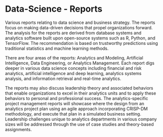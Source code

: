 # Data-Science - Reports

Various reports relating to data science and business strategy. The reports focus on making data-driven decisions that propel organizations forward. The analysis for the reports are derived from database systems and analytics software built upon open-source systems such as R, Python, and TensorFlow. The recommendation is based on trustworthy predictions using traditional statistics and machine learning methods.

There are four areas of the reports: Analytics and Modeling, Artificial Intelligence, Data Engineering, or Analytics Management. Each report digs deeper in various data science concepts including financial and risk analytics, artificial intelligence and deep learning, analytics systems analysis, and information retrieval and real-time analytics.

The reports may also discuss leadership theory and associated behaviors that enable organizations to excel in their analytics units and to apply these behaviors to personal and professional success. The analytics-specific project management reports will showcase where the design from an analytics project plan using an agile approach incorporating CRISP-DM methodology, and execute that plan in a simulated business setting. Leadership challenges unique to analytics departments in various company sizes will be addressed through the use of case studies and theory-based assignments.
